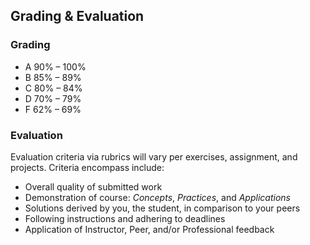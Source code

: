 ## Grading & Evaluation
### Grading
* A   90% – 100% 
* B    85% – 89%
* C    80% – 84%
* D    70% – 79%
* F   62% – 69%   

### Evaluation
Evaluation criteria via rubrics will vary per exercises, assignment, and projects. Criteria encompass include:

* Overall quality of submitted work
* Demonstration of course: _Concepts_, _Practices_, and _Applications_  
* Solutions derived by you, the student, in comparison to your peers
* Following instructions and adhering to deadlines
* Application of Instructor, Peer, and/or Professional feedback